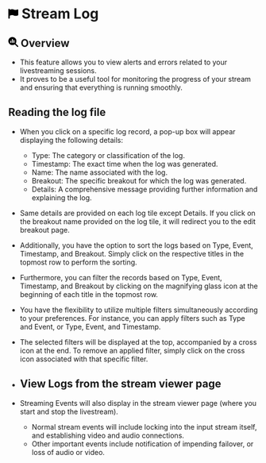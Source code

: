 # <img src="https://raw.githubusercontent.com/vishaldhole173/pro-stream-documentation/main/fontawesome/svgs/solid/flag.svg" width="20" height="20"> Stream Log

## <img src="https://raw.githubusercontent.com/vishaldhole173/pro-stream-documentation/main/fontawesome/svgs/solid/magnifying-glass-chart.svg" width="20" height="20"> Overview
- This feature allows you to view alerts and errors related to your livestreaming sessions.
- It proves to be a useful tool for monitoring the progress of your stream and ensuring that everything is running smoothly.

## Reading the log file
- When you click on a specific log record, a pop-up box will appear displaying the following details:
    - Type: The category or classification of the log.
    - Timestamp: The exact time when the log was generated.
    - Name: The name associated with the log.
    - Breakout: The specific breakout for which the log was generated.
    - Details: A comprehensive message providing further information and explaining the log.

- Same details are provided on each log tile except Details. If you click on the breakout name provided on the log tile, it will redirect you to the edit breakout page.
- Additionally, you have the option to sort the logs based on Type, Event, Timestamp, and Breakout. Simply click on the respective titles in the topmost row to perform the sorting. 
- Furthermore, you can filter the records based on Type, Event, Timestamp, and Breakout by clicking on the magnifying glass icon at the beginning of each title in the topmost row. 
- You have the flexibility to utilize multiple filters simultaneously according to your preferences. For instance, you can apply filters such as Type and Event, or Type, Event, and Timestamp.
- The selected filters will be displayed at the top, accompanied by a cross icon at the end. To remove an applied filter, simply click on the cross icon associated with that specific filter.

- ## View Logs from the stream viewer page 
- Streaming Events will also display in the stream viewer page (where you start and stop the livestream).
    - Normal stream events will include locking into the input stream itself, and establishing video and audio connections.
    - Other important events include notification of impending failover, or loss of audio or video.
